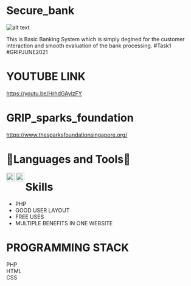 # Secure_bank  

![alt text](https://github.com/nabaratanpatra/GRIP_sparks_foundation/tree/master/images/bank.jpg?raw=true)



This is Basic Banking System which is simply degined for the customer interaction and smooth evaluation of the bank processing. #Task1 #GRIPJUNE2021

# YOUTUBE LINK  

https://youtu.be/HrhdGAylzFY  

# GRIP_sparks_foundation  

https://www.thesparksfoundationsingapore.org/  



# 🔨Languages and Tools🔨

<img align="left" alt="PHP" width="22px" src="https://logos-download.com/wp-content/uploads/2016/09/PHP_logo.png" />  
<img align="left" alt="HTML" width="22px" src="https://logos-download.com/wp-content/uploads/2017/07/HTML5_logo.png" />     



# Skills

 - PHP    
 - GOOD USER LAYOUT  
 - FREE USES 
 - MULTIPLE BENEFITS IN ONE WEBSITE

# PROGRAMMING STACK

PHP  
HTML  
CSS    
 
